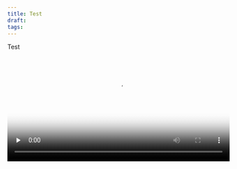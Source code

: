 ```yaml
---
title: Test
draft: 
tags:
---
```

Test
<video  loop controls preload="none" width="100%" 
poster="https://box.fu-berlin.de/s/5Aj4yxwQWGCxA8e">
    <source src="https://box.fu-berlin.de/s/5Aj4yxwQWGCxA8e/download/Charleston%20Basics%20-%20Laura.mp4#t=50,52"
            type="video/mp4">
</video>
